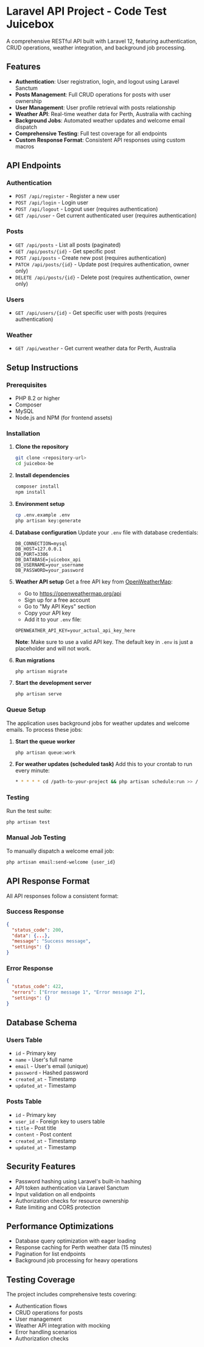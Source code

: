 # Laravel API Project - Code Test Juicebox

A comprehensive RESTful API built with Laravel 12, featuring authentication, CRUD operations, weather integration, and background job processing.

## Features

- **Authentication**: User registration, login, and logout using Laravel Sanctum
- **Posts Management**: Full CRUD operations for posts with user ownership
- **User Management**: User profile retrieval with posts relationship
- **Weather API**: Real-time weather data for Perth, Australia with caching
- **Background Jobs**: Automated weather updates and welcome email dispatch
- **Comprehensive Testing**: Full test coverage for all endpoints
- **Custom Response Format**: Consistent API responses using custom macros

## API Endpoints

### Authentication
- `POST /api/register` - Register a new user
- `POST /api/login` - Login user
- `POST /api/logout` - Logout user (requires authentication)
- `GET /api/user` - Get current authenticated user (requires authentication)

### Posts
- `GET /api/posts` - List all posts (paginated)
- `GET /api/posts/{id}` - Get specific post
- `POST /api/posts` - Create new post (requires authentication)
- `PATCH /api/posts/{id}` - Update post (requires authentication, owner only)
- `DELETE /api/posts/{id}` - Delete post (requires authentication, owner only)

### Users
- `GET /api/users/{id}` - Get specific user with posts (requires authentication)

### Weather
- `GET /api/weather` - Get current weather data for Perth, Australia

## Setup Instructions

### Prerequisites
- PHP 8.2 or higher
- Composer
- MySQL
- Node.js and NPM (for frontend assets)

### Installation

1. **Clone the repository**
   ```bash
   git clone <repository-url>
   cd juicebox-be
   ```

2. **Install dependencies**
   ```bash
   composer install
   npm install
   ```

3. **Environment setup**
   ```bash
   cp .env.example .env
   php artisan key:generate
   ```

4. **Database configuration**
   Update your `.env` file with database credentials:
   ```env
   DB_CONNECTION=mysql
   DB_HOST=127.0.0.1
   DB_PORT=3306
   DB_DATABASE=juicebox_api
   DB_USERNAME=your_username
   DB_PASSWORD=your_password
   ```

5. **Weather API setup**
   Get a free API key from [OpenWeatherMap](https://openweathermap.org/api):
   - Go to https://openweathermap.org/api
   - Sign up for a free account
   - Go to "My API Keys" section
   - Copy your API key
   - Add it to your `.env` file:
   ```env
   OPENWEATHER_API_KEY=your_actual_api_key_here
   ```
   
   **Note**: Make sure to use a valid API key. The default key in `.env` is just a placeholder and will not work.

6. **Run migrations**
   ```bash
   php artisan migrate
   ```

7. **Start the development server**
   ```bash
   php artisan serve
   ```

### Queue Setup

The application uses background jobs for weather updates and welcome emails. To process these jobs:

1. **Start the queue worker**
   ```bash
   php artisan queue:work
   ```

2. **For weather updates (scheduled task)**
   Add this to your crontab to run every minute:
   ```bash
   * * * * * cd /path-to-your-project && php artisan schedule:run >> /dev/null 2>&1
   ```

### Testing

Run the test suite:
```bash
php artisan test
```

### Manual Job Testing

To manually dispatch a welcome email job:
```bash
php artisan email:send-welcome {user_id}
```

## API Response Format

All API responses follow a consistent format:

### Success Response
```json
{
  "status_code": 200,
  "data": {...},
  "message": "Success message",
  "settings": {}
}
```

### Error Response
```json
{
  "status_code": 422,
  "errors": ["Error message 1", "Error message 2"],
  "settings": {}
}
```

## Database Schema

### Users Table
- `id` - Primary key
- `name` - User's full name
- `email` - User's email (unique)
- `password` - Hashed password
- `created_at` - Timestamp
- `updated_at` - Timestamp

### Posts Table
- `id` - Primary key
- `user_id` - Foreign key to users table
- `title` - Post title
- `content` - Post content
- `created_at` - Timestamp
- `updated_at` - Timestamp

## Security Features

- Password hashing using Laravel's built-in hashing
- API token authentication via Laravel Sanctum
- Input validation on all endpoints
- Authorization checks for resource ownership
- Rate limiting and CORS protection

## Performance Optimizations

- Database query optimization with eager loading
- Response caching for Perth weather data (15 minutes)
- Pagination for list endpoints
- Background job processing for heavy operations

## Testing Coverage

The project includes comprehensive tests covering:
- Authentication flows
- CRUD operations for posts
- User management
- Weather API integration with mocking
- Error handling scenarios
- Authorization checks
